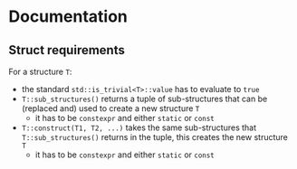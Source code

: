 # Documentation

## Struct requirements

For a structure `T`:

- the standard `std::is_trivial<T>::value` has to evaluate to `true`
- `T::sub_structures()` returns a tuple of sub-structures that can be (replaced and) used to create a new structure `T`
  - it has to be `constexpr` and either `static` or `const`
- `T::construct(T1, T2, ...)` takes the same sub-structures that `T::sub_structures()` returns in the tuple, this creates the new structure `T`
  - it has to be `constexpr` and either `static` or `const`
